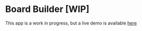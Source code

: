 # Board Builder [WIP]

This app is a work in progress, but a live demo is available [here](https://www.boardbuilder.app)
